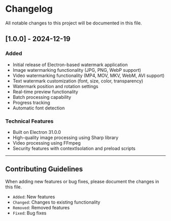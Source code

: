 # Changelog

All notable changes to this project will be documented in this file.

## [1.0.0] - 2024-12-19

### Added
- Initial release of Electron-based watermark application
- Image watermarking functionality (JPG, PNG, WebP support)
- Video watermarking functionality (MP4, MOV, MKV, WebM, AVI support)
- Text watermark customization (font, size, color, transparency)
- Watermark position and rotation settings
- Real-time preview functionality
- Batch processing capability
- Progress tracking
- Automatic font detection

### Technical Features
- Built on Electron 31.0.0
- High-quality image processing using Sharp library
- Video processing using FFmpeg
- Security features with contextIsolation and preload scripts

---

## Contributing Guidelines

When adding new features or bug fixes, please document the changes in this file.
- `Added`: New features
- `Changed`: Changes to existing functionality
- `Removed`: Removed features
- `Fixed`: Bug fixes
